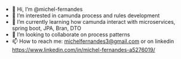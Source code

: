 - 👋 Hi, I’m @michel-fernandes
- 👀 I’m interested in camunda process and rules development
- 🌱 I’m currently learning how camunda interact with microservices, spring boot, JPA, Bran, DTO
- 💞️ I’m looking to collaborate on process patterns
- 📫 How to reach me: michelfernandes3@gmail.com or on linkedin https://www.linkedin.com/in/michel-fernandes-a5276019/

<!---
michel-fernandes/michel-fernandes is a ✨ special ✨ repository because its `README.md` (this file) appears on your GitHub profile.
You can click the Preview link to take a look at your changes.
--->
